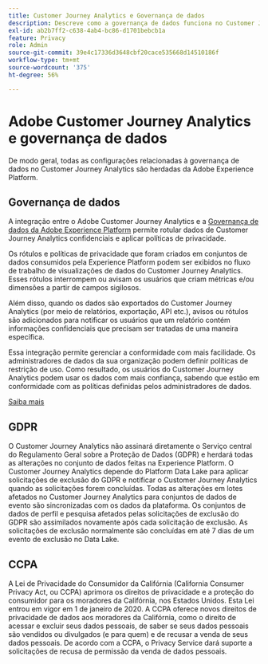 ```yaml
---
title: Customer Journey Analytics e Governança de dados
description: Descreve como a governança de dados funciona no Customer Journey Analytics.
exl-id: ab2b7ff2-c638-4ab4-bc86-d1701bebcb1a
feature: Privacy
role: Admin
source-git-commit: 39e4c17336d3648cbf20cace535668d14510186f
workflow-type: tm+mt
source-wordcount: '375'
ht-degree: 56%

---
```


# Adobe Customer Journey Analytics e governança de dados

De modo geral, todas as configurações relacionadas à governança de dados no Customer Journey Analytics são herdadas da Adobe Experience Platform.

## Governança de dados

A integração entre o Adobe Customer Journey Analytics e a [Governança de dados da Adobe Experience Platform](https://experienceleague.adobe.com/docs/experience-platform/data-governance/home.html?lang=pt-BR) permite rotular dados de Customer Journey Analytics confidenciais e aplicar políticas de privacidade.

Os rótulos e políticas de privacidade que foram criados em conjuntos de dados consumidos pela Experience Platform podem ser exibidos no fluxo de trabalho de visualizações de dados do Customer Journey Analytics. Esses rótulos interrompem ou avisam os usuários que criam métricas e/ou dimensões a partir de campos sigilosos.

Além disso, quando os dados são exportados do Customer Journey Analytics (por meio de relatórios, exportação, API etc.), avisos ou rótulos são adicionados para notificar os usuários que um relatório contém informações confidenciais que precisam ser tratadas de uma maneira específica.

Essa integração permite gerenciar a conformidade com mais facilidade. Os administradores de dados da sua organização podem definir políticas de restrição de uso. Como resultado, os usuários do Customer Journey Analytics podem usar os dados com mais confiança, sabendo que estão em conformidade com as políticas definidas pelos administradores de dados.

[Saiba mais](/help/data-views/data-governance.md)

## GDPR

O Customer Journey Analytics não assinará diretamente o Serviço central do Regulamento Geral sobre a Proteção de Dados (GDPR) e herdará todas as alterações no conjunto de dados feitas na Experience Platform. O Customer Journey Analytics depende do Platform Data Lake para aplicar solicitações de exclusão do GDPR e notificar o Customer Journey Analytics quando as solicitações forem concluídas. Todas as alterações em lotes afetados no Customer Journey Analytics para conjuntos de dados de evento são sincronizadas com os dados da plataforma. Os conjuntos de dados de perfil e pesquisa afetados pelas solicitações de exclusão do GDPR são assimilados novamente após cada solicitação de exclusão. As solicitações de exclusão normalmente são concluídas em até 7 dias de um evento de exclusão no Data Lake.

## CCPA

A Lei de Privacidade do Consumidor da Califórnia (California Consumer Privacy Act, ou CCPA) aprimora os direitos de privacidade e a proteção do consumidor para os moradores da Califórnia, nos Estados Unidos. Esta Lei entrou em vigor em 1 de janeiro de 2020.
A CCPA oferece novos direitos de privacidade de dados aos moradores da Califórnia, como o direito de acessar e excluir seus dados pessoais, de saber se seus dados pessoais são vendidos ou divulgados (e para quem) e de recusar a venda de seus dados pessoais.
De acordo com a CCPA, o Privacy Service dará suporte a solicitações de recusa de permissão da venda de dados pessoais.
